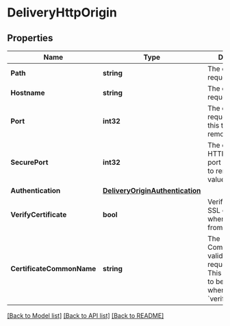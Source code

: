 # DeliveryHttpOrigin

## Properties

Name | Type | Description | Notes
------------ | ------------- | ------------- | -------------
**Path** | **string** | The origin&#39;s HTTP request path | [optional] 
**Hostname** | **string** | The origin&#39;s HTTP request hostname | [optional] 
**Port** | **int32** | The origin&#39;s HTTP request port  Set this to 0 to remove this value | [optional] 
**SecurePort** | **int32** | The origin&#39;s HTTPS request port  Set this to 0 to remove this value | [optional] 
**Authentication** | [**DeliveryOriginAuthentication**](deliveryOriginAuthentication.md) |  | [optional] 
**VerifyCertificate** | **bool** | Verify the origin&#39;s SSL certificate when requesting from the origin | [optional] 
**CertificateCommonName** | **string** | The CommonName to validate SSL origin requests from. This value needs to be provided when enabling &#x60;verify_certificate&#x60;. | [optional] 

[[Back to Model list]](../README.md#documentation-for-models) [[Back to API list]](../README.md#documentation-for-api-endpoints) [[Back to README]](../README.md)


